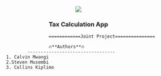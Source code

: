
<h1 align="center">
<img src=https://natujenge.ke/assets/images/logo-wordmark.svg>
</h1>

<h3 align="center">Tax Calculation App</h3>

                            ============Joint Project===============

                            🔥**Authors**🔥
                    ---------------------------------
            1. Calvin Mwangi
            2.Steven Musembi
            3. Collins Kiplimo
